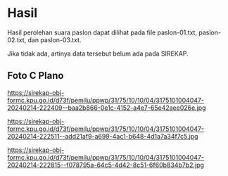 # Hasil

Hasil perolehan suara paslon dapat dilihat pada file paslon-01.txt, paslon-02.txt, dan paslon-03.txt.

Jika tidak ada, artinya data tersebut belum ada pada SIREKAP.

## Foto C Plano

https://sirekap-obj-formc.kpu.go.id/d73f/pemilu/ppwp/31/75/10/10/04/3175101004047-20240214-222409--baa2b866-0e1c-4152-a4e7-65e42aee026e.jpg

https://sirekap-obj-formc.kpu.go.id/d73f/pemilu/ppwp/31/75/10/10/04/3175101004047-20240214-222511--add21af9-a699-4ac1-b648-4d1a7a34f7c5.jpg

https://sirekap-obj-formc.kpu.go.id/d73f/pemilu/ppwp/31/75/10/10/04/3175101004047-20240214-222815--f078795a-64c5-4d42-8c51-6f60b834b7b2.jpg
